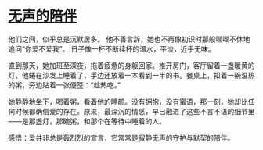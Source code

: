 # [无声的陪伴](https://hoo.be/heiliao-wap)
他们之间，似乎总是沉默居多。
他不善言辞，她也不再像初识时那般喋喋不休地追问“你爱不爱我”。
日子像一杯不断续杯的温水，平淡，近乎无味。

直到那天，她加班至深夜，拖着疲惫的身躯回家。推开房门，客厅留着一盏暖黄的灯，他蜷在沙发上睡着了，手边还放着一本看到一半的书。餐桌上，扣着一碗温热的粥，旁边贴着一张便签：“趁热吃。”

她静静地坐下，喝着粥，看着他的睡颜。没有拥抱，没有蜜语，那一刻，她却比任何时候都确信爱的存在。原来，最深沉的情感，早已融进了这些不言不语的细节里——是那盏灯，那碗粥，和那个在等待中睡着的人。

感悟：爱并非总是轰烈烈的宣言，它常常是寂静无声的守护与默契的陪伴。
